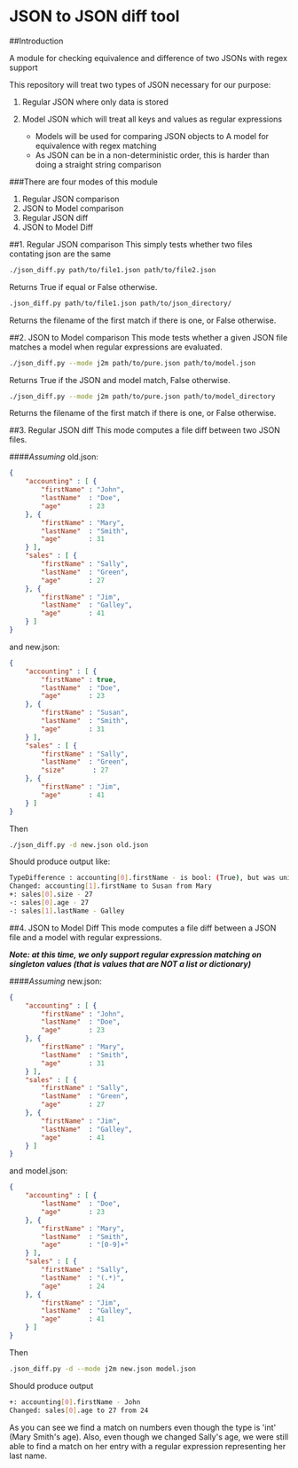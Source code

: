 JSON to JSON diff tool
=================

##Introduction

A module for checking equivalence and difference of two JSONs with regex support

This repository will treat two types of JSON necessary for our purpose:

1. Regular JSON where only data is stored

2. Model JSON which will treat all keys and values as regular expressions
    * Models will be used for comparing JSON objects to A model for 
        equivalence with regex matching
    * As JSON can be in a non-deterministic order, this is harder 
        than doing a straight string comparison
    
###There are four modes of this module

1. Regular JSON comparison
2. JSON to Model comparison
3. Regular JSON diff
4. JSON to Model Diff

##1. Regular JSON comparison
This simply tests whether two files contating json are the same
```bash
./json_diff.py path/to/file1.json path/to/file2.json
```
Returns True if equal or False otherwise.

```bash
.json_diff.py path/to/file1.json path/to/json_directory/
```
Returns the filename of the first match if there is one, or False otherwise.


##2. JSON to Model comparison
This mode tests whether a given JSON file matches a model when regular expressions are evaluated.
```bash
./json_diff.py --mode j2m path/to/pure.json path/to/model.json
```
Returns True if the JSON and model match, False otherwise.

```bash
./json_diff.py --mode j2m path/to/pure.json path/to/model_directory
```
Returns the filename of the first match if there is one, or False otherwise.


##3. Regular JSON diff
This mode computes a file diff between two JSON files.

####*Assuming*
old.json:
```json
{
    "accounting" : [ {
        "firstName" : "John",
        "lastName"  : "Doe",
        "age"       : 23
    }, {
        "firstName" : "Mary",
        "lastName"  : "Smith",
        "age"       : 31
    } ],
    "sales" : [ {
        "firstName" : "Sally",
        "lastName"  : "Green",
        "age"       : 27
    }, {
        "firstName" : "Jim",
        "lastName"  : "Galley",
        "age"       : 41
    } ]
}
```

and new.json:
```json
{
    "accounting" : [ {
        "firstName" : true,
        "lastName"  : "Doe",
        "age"       : 23
    }, {
        "firstName" : "Susan",
        "lastName"  : "Smith",
        "age"       : 31
    } ],
    "sales" : [ {
        "firstName" : "Sally",
        "lastName"  : "Green",
        "size"       : 27
    }, {
        "firstName" : "Jim",
        "age"       : 41
    } ]
}
```
Then
```bash
./json_diff.py -d new.json old.json
```
Should produce output like:
```bash
TypeDifference : accounting[0].firstName - is bool: (True), but was unicode: (John)
Changed: accounting[1].firstName to Susan from Mary
+: sales[0].size - 27
-: sales[0].age - 27
-: sales[1].lastName - Galley
```


##4. JSON to Model Diff
This mode computes a file diff between a JSON file and a model with regular expressions. 

***Note: at this time, we only support regular expression matching on singleton values (that is values that are NOT a list or dictionary)***

####*Assuming*
new.json:
```json
{
    "accounting" : [ {
        "firstName" : "John",
        "lastName"  : "Doe",
        "age"       : 23
    }, {
        "firstName" : "Mary",
        "lastName"  : "Smith",
        "age"       : 31
    } ],
    "sales" : [ {
        "firstName" : "Sally",
        "lastName"  : "Green",
        "age"       : 27
    }, {
        "firstName" : "Jim",
        "lastName"  : "Galley",
        "age"       : 41
    } ]
}
```

and model.json:
```json
{
    "accounting" : [ {
        "lastName"  : "Doe",
        "age"       : 23
    }, {
        "firstName" : "Mary",
        "lastName"  : "Smith",
        "age"       : "[0-9]+"
    } ],
    "sales" : [ {
        "firstName" : "Sally",
        "lastName"  : "(.*)",
        "age"       : 24
    }, {
        "firstName" : "Jim",
        "lastName"  : "Galley",
        "age"       : 41
    } ]
}
```

Then
```bash
.json_diff.py -d --mode j2m new.json model.json
```

Should produce output
```bash
+: accounting[0].firstName - John
Changed: sales[0].age to 27 from 24
```

As you can see we find a match on numbers even though the type is 'int' (Mary Smith's age). Also, even though we changed Sally's age, we were still able to find a match on her entry with a regular expression representing her last name.

